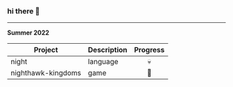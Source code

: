 ### hi there 👋

<hr>

**Summer 2022**

| Project             | Description         | Progress            |
| ------------------- | ------------------- | :-----------------: |
| night               | language            |💀|
| nighthawk-kingdoms  | game                |  🚀                   |
